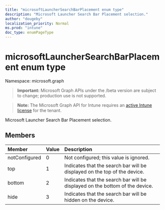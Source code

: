 ```yaml
---
title: "microsoftLauncherSearchBarPlacement enum type"
description: "Microsoft Launcher Search Bar Placement selection."
author: "dougeby"
localization_priority: Normal
ms.prod: "intune"
doc_type: enumPageType
---
```


# microsoftLauncherSearchBarPlacement enum type

Namespace: microsoft.graph

> **Important:** Microsoft Graph APIs under the /beta version are subject to change; production use is not supported.

> **Note:** The Microsoft Graph API for Intune requires an [active Intune license](https://go.microsoft.com/fwlink/?linkid=839381) for the tenant.

Microsoft Launcher Search Bar Placement selection.

## Members
|Member|Value|Description|
|:---|:---|:---|
|notConfigured|0|Not configured; this value is ignored.|
|top|1|Indicates that the search bar will be displayed on the top of the device.|
|bottom|2|Indicates that the search bar will be displayed on the bottom of the device.|
|hide|3|Indicates that the search bar will be hidden on the device.|




